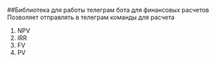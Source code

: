 ##Библиотека для работы телеграм бота для финансовых расчетов
Позволяет отправлять в телеграм команды для расчета
1) NPV
2) IRR
3) FV
4) PV
